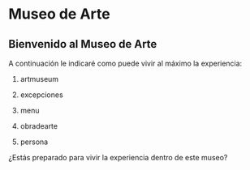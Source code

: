 # Museo de Arte 

## Bienvenido al Museo de Arte
A continuación le indicaré como puede vivir al máximo la experiencia: 

1. artmuseum
 
2. excepciones
3. menu
4. obradearte
5. persona

¿Estás preparado para vivir la experiencia dentro de este museo? 
